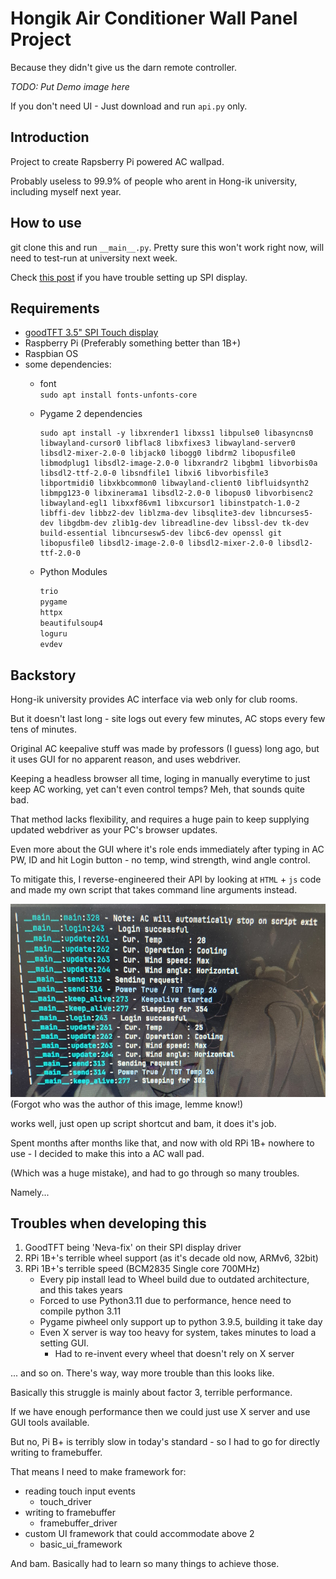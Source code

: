 # Hongik Air Conditioner Wall Panel Project

Because they didn't give us the darn remote controller.

*TODO: Put Demo image here*

If you don't need UI - Just download and run `api.py` only.

## Introduction

Project to create Rapsberry Pi powered AC wallpad.

Probably useless to 99.9% of people who arent in Hong-ik university, including myself next year.

## How to use

git clone this and run `__main__.py`. Pretty sure this won't work right now, will need to test-run at university next week.

Check [this post](https://forums.raspberrypi.com/viewtopic.php?t=238060) if you have trouble setting up SPI display.

## Requirements

- [goodTFT 3.5" SPI Touch display](http://www.lcdwiki.com/3.5inch_RPi_Display)
- Raspberry Pi (Preferably something better than 1B+)
- Raspbian OS
- some dependencies:
  - font  
    `sudo apt install fonts-unfonts-core`
  
  - Pygame 2 dependencies  
    ```
    sudo apt install -y libxrender1 libxss1 libpulse0 libasyncns0 libwayland-cursor0 libflac8 libxfixes3 libwayland-server0 libsdl2-mixer-2.0-0 libjack0 libogg0 libdrm2 libopusfile0 libmodplug1 libsdl2-image-2.0-0 libxrandr2 libgbm1 libvorbis0a libsdl2-ttf-2.0-0 libsndfile1 libxi6 libvorbisfile3 libportmidi0 libxkbcommon0 libwayland-client0 libfluidsynth2 libmpg123-0 libxinerama1 libsdl2-2.0-0 libopus0 libvorbisenc2 libwayland-egl1 libxxf86vm1 libxcursor1 libinstpatch-1.0-2 libffi-dev libbz2-dev liblzma-dev libsqlite3-dev libncurses5-dev libgdbm-dev zlib1g-dev libreadline-dev libssl-dev tk-dev build-essential libncursesw5-dev libc6-dev openssl git libopusfile0 libsdl2-image-2.0-0 libsdl2-mixer-2.0-0 libsdl2-ttf-2.0-0
    ```
    
  - Python Modules
    ```requirements.txt
    trio
    pygame
    httpx
    beautifulsoup4
    loguru
    evdev
    ```

## Backstory

Hong-ik university provides AC interface via web only for club rooms.

But it doesn't last long - site logs out every few minutes, AC stops every few tens of minutes.

Original AC keepalive stuff was made by professors (I guess) long ago, but it uses GUI for no apparent reason, and uses webdriver.

Keeping a headless browser all time, loging in manually everytime to just keep AC working, yet can't even control temps? Meh, that sounds quite bad.

That method lacks flexibility, and requires a huge pain to keep supplying updated webdriver as your PC's browser updates.

Even more about the GUI where it's role ends immediately after typing in AC PW, ID and hit Login button - no temp, wind strength, wind angle control.

To mitigate this, I reverse-engineered their API by looking at `HTML` + `js` code and made my own script that takes command line arguments instead.

![](readme_res/fig0.jpg)
(Forgot who was the author of this image, lemme know!)

works well, just open up script shortcut and bam, it does it's job.

Spent months after months like that, and now with old RPi 1B+ nowhere to use - I decided to make this into a AC wall pad.

 (Which was a huge mistake), and had to go through so many troubles.

Namely...

## Troubles when developing this 

1. GoodTFT being 'Neva-fix' on their SPI display driver
2. RPi 1B+'s terrible wheel support (as it's decade old now, ARMv6, 32bit)
3. RPi 1B+'s terrible speed (BCM2835 Single core 700MHz)
    - Every pip install lead to Wheel build due to outdated architecture, and this takes years
    - Forced to use Python3.11 due to performance, hence need to compile python 3.11
    - Pygame piwheel only support up to python 3.9.5, building it take day
    - Even X server is way too heavy for system, takes minutes to load a setting GUI.
      - Had to re-invent every wheel that doesn't rely on X server

... and so on. There's way, way more trouble than this looks like.

Basically this struggle is mainly about factor 3, terrible performance.

If we have enough performance then we could just use X server and use GUI tools available.

But no, Pi B+ is terribly slow in today's standard - so I had to go for directly writing to framebuffer.

That means I need to make framework for:
- reading touch input events
  - touch_driver
- writing to framebuffer
  - framebuffer_driver
- custom UI framework that could accommodate above 2
  - basic_ui_framework

And bam. Basically had to learn so many things to achieve those.
